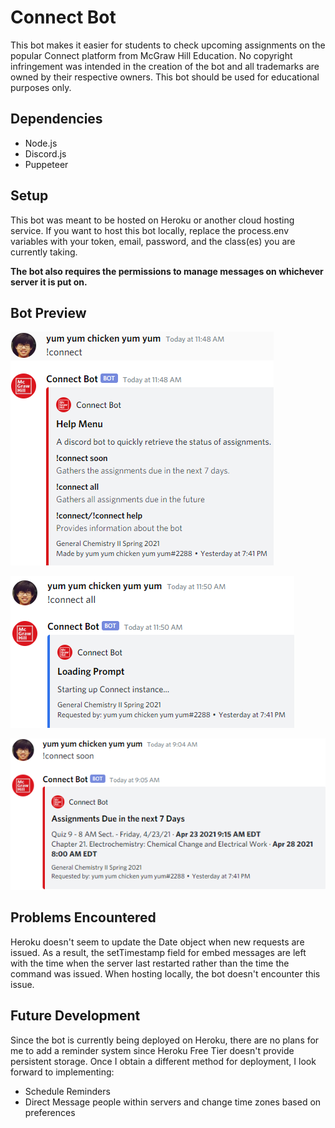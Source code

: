 # Connect Bot

This bot makes it easier for students to check upcoming assignments on the popular Connect platform from McGraw Hill Education. No copyright infringement was intended in the creation of the bot and all trademarks are owned by their respective owners. This bot should be used for educational purposes only.

## Dependencies

- Node.js
- Discord.js
- Puppeteer

## Setup

This bot was meant to be hosted on Heroku or another cloud hosting service. If you want to host this bot locally, replace the process.env variables with your token, email, password, and the class(es) you are currently taking.

**The bot also requires the permissions to manage messages on whichever server it is put on.**

## Bot Preview

![Menu Message](menu.png)

![Loading Prompt Message](loadingPrompt.png)

![Assignments Due Soon Message](dueSoon.png)

## Problems Encountered

Heroku doesn't seem to update the Date object when new requests are issued. As a result, the setTimestamp field for embed messages are left with the time when the server last restarted rather than the time the command was issued. When hosting locally, the bot doesn't encounter this issue.

## Future Development

Since the bot is currently being deployed on Heroku, there are no plans for me to add a reminder system since Heroku Free Tier doesn't provide persistent storage. Once I obtain a different method for deployment, I look forward to implementing:

- Schedule Reminders
- Direct Message people within servers and change time zones based on preferences

